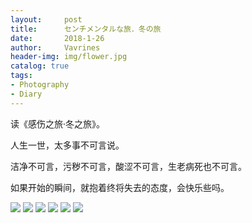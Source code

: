 ```yaml
---
layout:     post
title:      センチメンタルな旅．冬の旅 
date:       2018-1-26
author:     Vavrines
header-img: img/flower.jpg
catalog: true
tags:
- Photography
- Diary
---
```


读《感伤之旅·冬之旅》。

人生一世，太多事不可言说。

洁净不可言，污秽不可言，酸涩不可言，生老病死也不可言。

如果开始的瞬间，就抱着终将失去的态度，会快乐些吗。

![](https://ws1.sinaimg.cn/large/006tNbRwly1fnuf6d92djj30go0bm75w.jpg)
![](https://ws4.sinaimg.cn/large/006tNbRwly1fnuf6csd4hj30go0bfabd.jpg)
![](https://ws4.sinaimg.cn/large/006tNbRwly1fnuf6byx7bj30go0bdabn.jpg)
![](https://ws4.sinaimg.cn/large/006tNbRwly1fnuf6chmjej30go0bhjsh.jpg)
![](https://ws3.sinaimg.cn/large/006tNbRwly1fnuf6bod3fj30go0be75e.jpg)
![](https://ws1.sinaimg.cn/large/006tNbRwly1fnuf6b9sfjj30go0bf75n.jpg)

